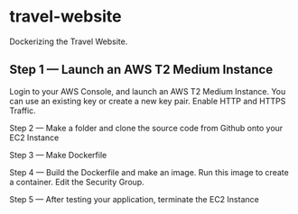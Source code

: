 # travel-website

Dockerizing the Travel Website. 

## Step 1 — Launch an AWS T2 Medium Instance
Login to your AWS Console, and launch an AWS T2 Medium Instance. You can use an existing key or create a new key pair. Enable HTTP and HTTPS Traffic.

Step 2 — Make a folder and clone the source code from Github onto your EC2 Instance

Step 3 — Make Dockerfile

Step 4 — Build the Dockerfile and make an image. Run this image to create a container. Edit the Security Group.

Step 5 — After testing your application, terminate the EC2 Instance

